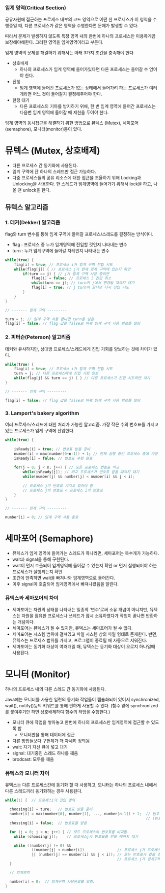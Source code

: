 ### 임계 영역(Critical Section)

공유자원에 접근하는 프로세스 내부의 코드 영역으로 어떤 한 프로세스가 이 영역을 수행중일 때, 다른 프로세스가 같은 영역을 수행한다면 문제가 발생할 수 있다. 

따라서 문제가 발생하지 않도록 특정 영역 내의 한번에 하나의 프로세스만 이용하게끔 보장해야해한다. 그러한 영역을 임계영역이라고 부든다.

임계 영역의 문제를 해결하기 위해서는 아래 3가지 조건을 충족해야 한다.

- 상호배제
    - 하나의 프로세스가 임계 영역에 들어가있다면 다른 프로세스는 들어갈 수 없어야 한다.
- 진행
    - 임계 영역에 들어간 프로세스가 없는 상태에서 들어가려 하는 프로세스가 여러개라면 어느 것이 들어갈지 결정해주어야 한다.
- 한정 대기
    - 다른 프로세스의 기아를 방지하기 위해, 한 번 임계 영역에 들어간 프로세스는 다음번 임계 영역에 들어갈 때 제한을 두어야 한다.

임계 영역의 동시접근을 해결하기 위한 방법으로 뮤텍스 (Mutex), 세마포어(semaphore), 모니터(monitor)등이 있다.

# 뮤텍스 (Mutex, 상호배제)

- 다른 프로세스 간 동기화에 사용된다.
- 임계 구역에 단 하나의 스레드만 접근 가능하다.
- 다중 프로세스들의 공유 리소스에 대한 접근을 조율하기 위해 Locking과 Unlocking을 사용한다.
    한 스레드가 임계영역에 들어가기 위해서 lock을 하고, 나올 땐 unlock을 한다.

## 뮤텍스 알고리즘
### 1. 데커(Dekker) 알고리즘

flag와 turn 변수를 통해 임계 구역에 들어갈 프로세스/스레드를 결정하는 방식이다.
- flag : 프로세스 중 누가 임계영역에 진입할 것인지 나타내는 변수
- turn : 누가 임계구역에 들어갈 차례인지 나타내는 변수

```c
while(true) {
    flag[i] = true; // 프로세스 i가 임계 구역 진입 시도
    while(flag[j]) { // 프로세스 j가 현재 임계 구역에 있는지 확인
        if(turn == j) { // j가 임계 구역 사용 중이면
            flag[i] = false; // 프로세스 i 진입 취소
            while(turn == j); // turn이 j에서 변경될 때까지 대기
            flag[i] = true; // j turn이 끝나면 다시 진입 시도
        }
    }
}

// ------- 임계 구역 ---------

turn = j; // 임계 구역 사용 끝나면 turn을 넘김
flag[i] = false; // flag 값을 false로 바꿔 임계 구역 사용 완료를 알림
```

### 2. 피터슨(Peterson) 알고리즘

데커와 유사하지만, 상대방 프로세스/스레드에게 진입 기회를 양보하는 것에 차이가 있다.

```c
while(true) {
    flag[i] = true; // 프로세스 i가 임계 구역 진입 시도
    turn = j; // 다른 프로세스에게 진입 기회 양보
    while(flag[j] && turn == j) { } // 다른 프로세스가 진입 시도하면 대기
}

// ------- 임계 구역 ---------

flag[i] = false; // flag 값을 false로 바꿔 임계 구역 사용 완료를 알림
```

### 3. Lamport's bakery algorithm

여러 프로세스/스레드에 대한 처리가 가능한 알고리즘.
가장 작은 수의 번호표를 가지고 있는 프로세스가 임계 구역에 진입한다.

```c
while(true) {
    
    isReady[i] = true; // 번호표 받을 준비
    number[i] = max(number[0~n-1]) + 1; // 현재 실행 중인 프로세스 중에 가장 큰 번호 배정 
    isReady[i] = false; // 번호표 수령 완료
    
    for(j = 0; j < n; j++) { // 모든 프로세스 번호표 비교
        while(isReady[j]); // 비교 프로세스가 번호표 받을 때까지 대기
        while(number[j] && number[j] < number[i] && j < i);
        
        // 프로세스 j가 번호표 가지고 있어야 함
        // 프로세스 j의 번호표 < 프로세스 i의 번호표
    }
}

// ------- 임계 구역 ---------

number[i] = 0; // 임계 구역 사용 종료
```

# 세마포어 (Semaphore)

- 뮤텍스가 임계 영역에 들어가는 스레드가 하나라면, 세마포어는 복수개가 가능하다.
- wait과 signal을 통해 구현된다.
- wait이 먼저 호출되어 임계영역에 들어갈 수 있는지 확인 or 먼저 실행되어야 하는 프로세스가 실행되는지 확인
- 조건에 만족하면 wait을 빠져나와 임계영역으로 들어간다.
- 이후 signal이 호출되어 임계영역에서 빠져나왔음을 알린다.

### 뮤텍스와 세마포어의 차이

- 세마포어는 자원의 상태를 나타내는 일종의 '변수'로써 소유 개념이 아니지만, 뮤텍스는 자원을 점유한 프로세스나 쓰레드가 잠시 소유하였다가 작업이 끝나면 반환하는 개념이다.
- 세마포어는 뮤텍스가 될 수 있지만, 뮤텍스는 세마포어가 될 수 없다.
- 세마포어는 시스템 범위에 걸쳐있고 파일 시스템 상의 파일 형태로 존재한다. 반면, 뮤텍스는 프로세스 범위를 가지고, 프로그램이 종료될 때 자동으로 지워진다.
- 세마포어는 동기화 대상이 여러개일 때, 뮤텍스는 동기화 대상이 오로지 하나일때 사용된다.

# 모니터 (Monitor)

하나의 프로세스 내의 다른 스레드 간 동기화에 사용된다.

Java에는 모니터를 사용한 일련의 동기화 작업들이 캡슐화되어 있어서 synchronized, wait(), notify()등의 키워드를 통해 편하게 사용할 수 있다. (함수 앞에 synchronized를 붙여주기만 하면 상호배제하여 함수의 작업을 수행한다.)

- 모니터 큐에 작업을 쌓아놓고 한번에 하나의 프로세스만 임계영역에 접근할 수 있도록 함
    - 모니터만을 통해 데이터에 접근
- 다른 방법들보다 구현체가 더 자세히 정의됨
- wait: 자기 자신 큐에 넣고 대기
- signal: 대기중인 스레드 하나를 깨움
- brodcast: 모두를 깨움

### 뮤텍스와 모니터 차이

뮤텍스는 다른 프로세스간에 동기화 할 때 사용하고, 모니터는 하나의 프로세스 내에서 다른 스레드끼리 동기화하는 경우 사용된다.

```c
while(1) {  // 프로세스i의 진입 영역

  choosing[i] = ture;   // 번호표 받을 준비
  number[i] = max(number[0], number[1], ..., number[n-1]) + 1;  // 번호표 부여 
                                                                // (번호표 부여중 선점이 되어 같은 번호를 부여 받는 프로세스가 발생할 수 있음)
  chossing[i] = false;  // 번호표를 받음

  for (j = 0; j < n; j++) { // 모드 프로세스와 번호표를 비교함.
    while (choosing[j]);    // 프로세스j가 번호표를 받을 때까지 대기

    while ((number[j] != 0) &&    
            ((number[j] < number[i])               // 프로세스 j가 프로세스 i보다 번호표가 작거나(우선순위가 높고)
            || (number[j] == number[i] && j < i)); // 또는 번호표가 같을 경우 j 가 i 보다 작다면 
                                                   // 프로세스 j가 임계구역에서 나올 때까지 대기.     
  }

  // 임계영역

  number[i] = 0;  // 임계구역 사용완료를 알림.
}
```